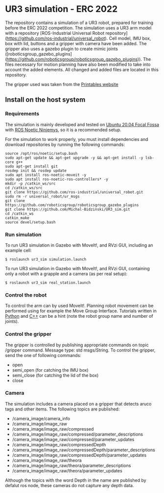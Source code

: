 # UR3 simulation - ERC 2022

The repository contains a simulation of a UR3 robot, prepared for training before the ERC 2022 competition. The simulation uses a UR3 arm model with a repository [ROS-Industrial Universal Robot repository] (https://github.com/ros-industrial/universal_robot). Cell model, IMU box, box with lid, buttons and a gripper with camera have been added. The gripper also uses a gazebo plugin to create mimic joints ([roboticsgroup_gazebo_plugins] (https://github.com/roboticsgroup/roboticsgroup_gazebo_plugins)). The files necessary for motion planning have also been modified to take into account the added elements. All changed and added files are located in this repository.

The gripper used was taken from the [Printables website](https://www.printables.com/pl/model/165722-robotic-gripper?fbclid=IwAR14jhZnuyvgtlFUA-Fm_h8lI08LHBNPQ0fYph930b-ZGCJd9EBcdEk6IPQ)

## Install on the host system

### Requirements

The simulation is mainly developed and tested on [Ubuntu 20.04 Focal Fossa](https://releases.ubuntu.com/20.04/) with [ROS Noetic Ninjemys](http://wiki.ros.org/noetic/Installation/Ubuntu), so it is a recommended setup.

For the simulation to work properly, you must install dependencies and download repositories by running the following commands:
```
source /opt/ros/noetic/setup.bash
sudo apt-get update && apt-get upgrade -y && apt-get install -y lsb-core g++
sudo apt-get install git
rosdep init && rosdep update
sudo apt install ros-noetic-moveit -y
sudo apt install ros-noetic-ros-controllers* -y
mkdir -p /catkin_ws/src
cd /catkin_ws/src
git clone https://github.com/ros-industrial/universal_robot.git
sudo rm -r universal_robot/ur_msgs
git clone https://github.com/roboticsgroup/roboticsgroup_gazebo_plugins
git clone https://github.com/Michal-Bidzinski/UR3_sim.git
cd /catkin_ws
catkin_make
source devel/setup.bash
```
### Run simulation
To run UR3 simulation in Gazebo with MoveIt!, and RVzi GUI, including an example cell:
```
$ roslaunch ur3_sim simulation.launch
```
To run UR3 simulation in Gazebo with MoveIt!, and RVzi GUI, containing only a robot with a grapple and a camera (as per real setup):
```
$ roslaunch ur3_sim real_station.launch
```

### Control the robot
To control the arm can by used MoveIt!. Planning robot movement can be performed using for example the Move Group Interface. Tutorials written in [Python](https://github.com/ros-planning/moveit_tutorials/blob/master/doc/move_group_python_interface/scripts/move_group_python_interface_tutorial.py) and [C++](https://github.com/ros-planning/moveit_tutorials/blob/master/doc/move_group_interface/src/move_group_interface_tutorial.cpp) can be a hint (note the robot group name and number of joints).


### Control the gripper
The gripper is controlled by publishing appropriate commands on topic /gripper command. Message type: std msgs/String. To control the gripper, send the one of following commands:
- open
- semi_open (for catching the IMU box)
- semi_close (for catching the lid of the box)
- close

### Camera
The simulation includes a camera placed on a gripper that detects aruco tags and other items.
The following topics are published:
- /camera\_image/camera\_info
- /camera\_image/image\_raw
- /camera\_image/image\_raw/compressed
- /camera\_image/image\_raw/compressed/parameter\_descriptions
- /camera\_image/image\_raw/compressed/parameter\_updates
- /camera\_image/image\_raw/compressedDepth
- /camera\_image/image\_raw/compressedDepth/parameter\_descriptions
- /camera\_image/image\_raw/compressedDepth/parameter\_updates
- /camera\_image/image\_raw/theora
- /camera\_image/image\_raw/theora/parameter\_descriptions
- /camera\_image/image\_raw/theora/parameter\_updates

Although the topics with the word Depth in the name are published by defalut ros node,
these cameras do not capture any depth data.
